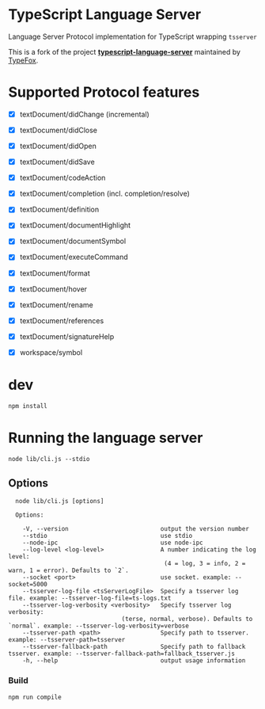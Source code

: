 # TypeScript Language Server

Language Server Protocol implementation for TypeScript wrapping `tsserver`

This is a fork of the project **[typescript-language-server](https://github.com/theia-ide/typescript-language-server)** maintained by [TypeFox](https://typefox.io).

# Supported Protocol features

-   [x] textDocument/didChange (incremental)
-   [x] textDocument/didClose
-   [x] textDocument/didOpen
-   [x] textDocument/didSave

-   [x] textDocument/codeAction
-   [x] textDocument/completion (incl. completion/resolve)
-   [x] textDocument/definition
-   [x] textDocument/documentHighlight
-   [x] textDocument/documentSymbol
-   [x] textDocument/executeCommand
-   [x] textDocument/format
-   [x] textDocument/hover
-   [x] textDocument/rename
-   [x] textDocument/references
-   [x] textDocument/signatureHelp
-   [x] workspace/symbol

# dev

```sh
npm install
```

# Running the language server

```
node lib/cli.js --stdio
```

## Options

```
  node lib/cli.js [options]

  Options:

    -V, --version                          output the version number
    --stdio                                use stdio
    --node-ipc                             use node-ipc
    --log-level <log-level>                A number indicating the log level:
                                            (4 = log, 3 = info, 2 = warn, 1 = error). Defaults to `2`.
    --socket <port>                        use socket. example: --socket=5000
    --tsserver-log-file <tsServerLogFile>  Specify a tsserver log file. example: --tsserver-log-file=ts-logs.txt
    --tsserver-log-verbosity <verbosity>   Specify tsserver log verbosity:
    				            (terse, normal, verbose). Defaults to `normal`. example: --tsserver-log-verbosity=verbose
    --tsserver-path <path>                 Specify path to tsserver. example: --tsserver-path=tsserver
    --tsserver-fallback-path               Specify path to fallback tsserver. example: --tsserver-fallback-path=fallback_tsserver.js
    -h, --help                             output usage information
```

### Build

```sh
npm run compile
```
